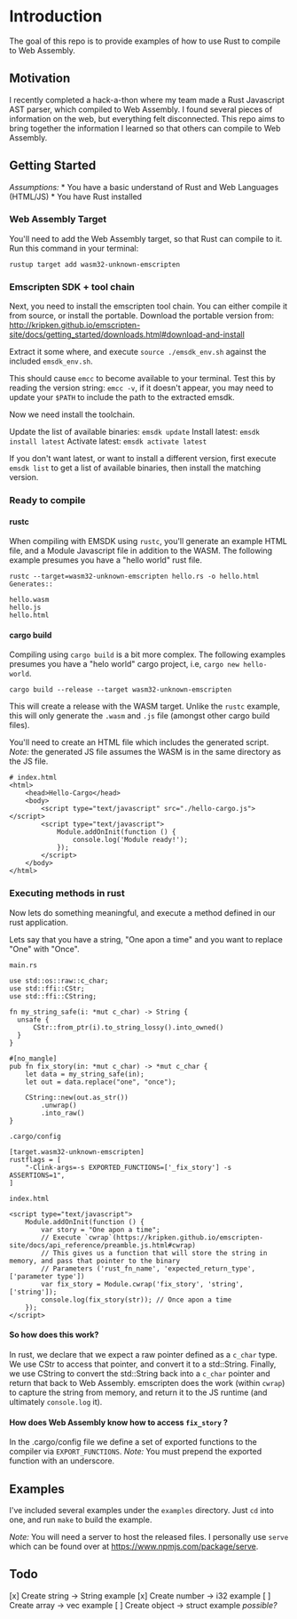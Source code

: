 # Introduction
The goal of this repo is to provide examples of how to use Rust to compile to Web Assembly.

## Motivation

I recently completed a hack-a-thon where my team made a Rust Javascript AST parser, which compiled to Web Assembly. I found several pieces of information on the web, but everything felt disconnected. This repo aims to bring together the information I learned so that others can compile to Web Assembly.

## Getting Started

*Assumptions:*
	* You have a basic understand of Rust and Web Languages (HTML/JS)
	* You have Rust installed

### Web Assembly Target

You'll need to add the Web Assembly target, so that Rust can compile to it. Run this command in your terminal:

`rustup target add wasm32-unknown-emscripten`

### Emscripten SDK + tool chain

Next, you need to install the emscripten tool chain. You can either compile it from source, or install the portable. Download the portable version from: http://kripken.github.io/emscripten-site/docs/getting_started/downloads.html#download-and-install

Extract it some where, and execute `source ./emsdk_env.sh` against the included `emsdk_env.sh`. 

This should cause `emcc` to become available to your terminal. Test this by reading the version string: `emcc -v`, if it doesn't appear, you may need to update your `$PATH` to include the path to the extracted emsdk.

Now we need install the toolchain.

Update the list of available binaries: `emsdk update`
Install latest: `emsdk install latest`
Activate latest: `emsdk activate latest`

If you don't want latest, or want to install a different version, first execute `emsdk list` to get a list of available binaries, then install the matching version.

### Ready to compile

#### rustc

When compiling with EMSDK using `rustc`, you'll generate an example HTML file, and a Module Javascript file in addition to the WASM. The following example presumes you have a "hello world" rust file.

```
rustc --target=wasm32-unknown-emscripten hello.rs -o hello.html
Generates::

hello.wasm
hello.js
hello.html
```

#### cargo build

Compiling using `cargo build` is a bit more complex. The following examples presumes you have a "helo world" cargo project, i.e, `cargo new hello-world`.

```
cargo build --release --target wasm32-unknown-emscripten
```

This will create a release with the WASM target. Unlike the `rustc` example, this will only generate the `.wasm` and `.js` file (amongst other cargo build files).

You'll need to create an HTML file which includes the generated script. *Note:* the generated JS file assumes the WASM is in the same directory as the JS file.

```
# index.html
<html>
	<head>Hello-Cargo</head>
	<body>
		<script type="text/javascript" src="./hello-cargo.js"></script>
		<script type="text/javascript">
			Module.addOnInit(function () {
				console.log('Module ready!');
			});
		</script>
	</body>
</html>
```

### Executing methods in rust

Now lets do something meaningful, and execute a method defined in our rust application.

Lets say that you have a string, "One apon a time" and you want to replace "One" with "Once".

```
main.rs

use std::os::raw::c_char;
use std::ffi::CStr;
use std::ffi::CString;

fn my_string_safe(i: *mut c_char) -> String {
  unsafe {
      CStr::from_ptr(i).to_string_lossy().into_owned()
  }
}

#[no_mangle]
pub fn fix_story(in: *mut c_char) -> *mut c_char {
	let data = my_string_safe(in);
	let out = data.replace("one", "once");

	CString::new(out.as_str())
		.unwrap()
		.into_raw()
}
```
```
.cargo/config

[target.wasm32-unknown-emscripten]
rustflags = [
    "-Clink-args=-s EXPORTED_FUNCTIONS=['_fix_story'] -s ASSERTIONS=1",
]
```
```
index.html

<script type="text/javascript">
	Module.addOnInit(function () {
		var story = "One apon a time";
		// Execute `cwrap`(https://kripken.github.io/emscripten-site/docs/api_reference/preamble.js.html#cwrap)
		// This gives us a function that will store the string in memory, and pass that pointer to the binary
		// Parameters ('rust_fn_name', 'expected_return_type', ['parameter type'])
		var fix_story = Module.cwrap('fix_story', 'string', ['string']);
		console.log(fix_story(str)); // Once apon a time
	});
</script>
```

#### So how does this work?

In rust, we declare that we expect a raw pointer defined as a `c_char` type. We use CStr to access that pointer, and convert it to a std::String. Finally, we use CString to convert the std::String back into a `c_char` pointer and return that back to Web Assembly. emscripten does the work (within `cwrap`) to capture the string from memory, and return it to the JS runtime (and ultimately `console.log` it).

#### How does Web Assembly know how to access `fix_story` ?

In the .cargo/config file we define a set of exported functions to the compiler via `EXPORT_FUNCTIONS`. *Note:* You must prepend the exported function with an underscore.

## Examples

I've included several examples under the `examples` directory. Just `cd` into one, and run `make` to build the example.

*Note:* You will need a server to host the released files. I personally use `serve` which can be found over at https://www.npmjs.com/package/serve.

## Todo

[x] Create string -> String example
[x] Create number -> i32 example
[ ] Create array -> vec example
[ ] Create object -> struct example _possible?_

